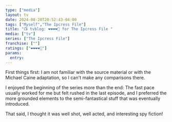 ```yaml
---
type: ["media"]
layout: tv
date: 2024-08-20T20:52:43-04:00
tags: ["Myself","The Ipcress File"]
title: "📺 tvblog: ❤️❤️❤️❤️🖤 for The Ipcress File "
media: ["tv"]
series: ["The Ipcress File"]
franchise: [""]
ratings: ["❤️❤️❤️❤️🖤"]
params:
  entry:
---
```

First things first: I am not familiar with the source material or with the Michael Caine adaptation, so I can't make any comparisons there.

I enjoyed the beginning of the series more than the end: The fast pace usually worked for me but felt rushed in the last episode, and I preferred the more grounded elements to the semi-fantastical stuff that was eventually introduced.

That said, I thought it was well shot, well acted, and interesting spy fiction!
